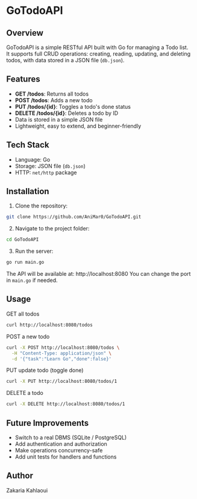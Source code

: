# GoTodoAPI

## Overview

GoTodoAPI is a simple RESTful API built with Go for managing a Todo list.  
It supports full CRUD operations: creating, reading, updating, and deleting todos, with data stored in a JSON file (`db.json`).

## Features

- **GET /todos**: Returns all todos
- **POST /todos**: Adds a new todo
- **PUT /todos/{id}**: Toggles a todo's done status
- **DELETE /todos/{id}**: Deletes a todo by ID
- Data is stored in a simple JSON file
- Lightweight, easy to extend, and beginner-friendly

## Tech Stack

- Language: Go
- Storage: JSON file (`db.json`)
- HTTP: `net/http` package

## Installation

1. Clone the repository:

```bash
git clone https://github.com/AniMar0/GoTodoAPI.git
```

2. Navigate to the project folder:

```bash
cd GoTodoAPI
```

3. Run the server:

```bash
go run main.go
```

The API will be available at: http://localhost:8080
You can change the port in `main.go` if needed.

## Usage

GET all todos

```bash
curl http://localhost:8080/todos
```

POST a new todo

```bash
curl -X POST http://localhost:8080/todos \
  -H "Content-Type: application/json" \
  -d '{"task":"Learn Go","done":false}'
```

PUT update todo (toggle done)

```bash
curl -X PUT http://localhost:8080/todos/1
```

DELETE a todo

```bash
curl -X DELETE http://localhost:8080/todos/1
```

## Future Improvements

- Switch to a real DBMS (SQLite / PostgreSQL)
- Add authentication and authorization
- Make operations concurrency-safe
- Add unit tests for handlers and functions

## Author

Zakaria Kahlaoui
